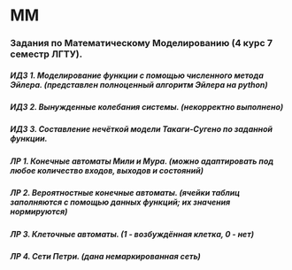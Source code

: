 # MM
### Задания по Математическому Моделированию (4 курс 7 семестр ЛГТУ).
##### ИДЗ 1. Моделирование функции с помощью численного метода Эйлера. (представлен полноценный алгоритм Эйлера на python)
##### ИДЗ 2. Вынужденные колебания системы. (некорректно выполнено)
##### ИДЗ 3. Составление нечёткой модели Такаги-Сугено по заданной функции.
##### ЛР 1. Конечные автоматы Мили и Мура. (можно адаптировать под любое количество входов, выходов и состояний)
##### ЛР 2. Вероятностные конечные автоматы. (ячейки таблиц заполняются с помощью данных функций; их значения нормируются)
##### ЛР 3. Клеточные автоматы. (1 - возбуждённая клетка, 0 - нет)
##### ЛР 4. Сети Петри. (дана немаркированная сеть)
